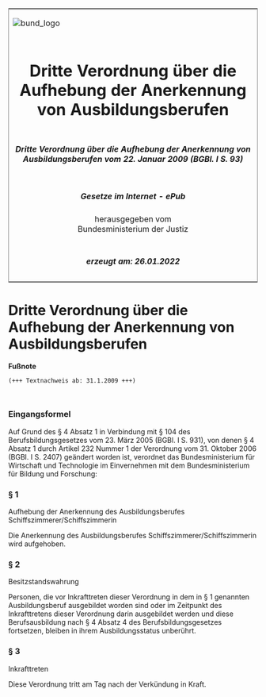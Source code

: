 <span id="DECKBLATT.html"></span>

<table border="0" frame="border" width="100%">

<tr valign="top">

<td align="left">

![bund\_logo](BfJ_2021_Web_de_de.gif)

</td>

<td align="right">

 

</td>

</tr>

<tr align="center" valign="middle">

<td colspan="2">

# Dritte Verordnung über die Aufhebung der Anerkennung von Ausbildungsberufen

</td>

</tr>

<tr align="center" valign="middle">

<td colspan="2">

##### Dritte Verordnung über die Aufhebung der Anerkennung von Ausbildungsberufen vom 22. Januar 2009 (BGBl. I S. 93)

</td>

</tr>

<tr align="center" valign="middle">

<td colspan="2">

  
  

##### Gesetze im Internet - ePub  
  
herausgegeben vom  
Bundesministerium der Justiz

</td>

</tr>

<tr align="center" valign="bottom">

<td colspan="2">

  
  

##### erzeugt am: 26.01.2022

</td>

</tr>

</table>

<span id="BJNR009300009.html"></span>

# Dritte Verordnung über die Aufhebung der Anerkennung von Ausbildungsberufen

<div>

  
**Fußnote**

<div class="jnhtml">

<div>

<div class="jurAbsatz">

  

``` 
(+++ Textnachweis ab: 31.1.2009 +++)

 
```

</div>

</div>

</div>

</div>

<span id="BJNR009300009BJNE000100000.html"></span>

### Eingangsformel  

<div>

<div class="jnhtml">

<div>

<div class="jurAbsatz">

Auf Grund des § 4 Absatz 1 in Verbindung mit § 104 des
Berufsbildungsgesetzes vom 23. März 2005 (BGBl. I S. 931), von denen § 4
Absatz 1 durch Artikel 232 Nummer 1 der Verordnung vom 31. Oktober 2006
(BGBl. I S. 2407) geändert worden ist, verordnet das Bundesministerium
für Wirtschaft und Technologie im Einvernehmen mit dem
Bundesministerium für Bildung und Forschung:

</div>

</div>

</div>

</div>

<span id="BJNR009300009BJNE000200000.html"></span>

### § 1  
Aufhebung der Anerkennung des Ausbildungsberufes Schiffszimmerer/Schiffszimmerin

<div>

<div class="jnhtml">

<div>

<div class="jurAbsatz">

Die Anerkennung des Ausbildungsberufes Schiffszimmerer/Schiffszimmerin
wird aufgehoben.

</div>

</div>

</div>

</div>

<span id="BJNR009300009BJNE000300000.html"></span>

### § 2  
Besitzstandswahrung

<div>

<div class="jnhtml">

<div>

<div class="jurAbsatz">

Personen, die vor Inkrafttreten dieser Verordnung in dem in § 1
genannten Ausbildungsberuf ausgebildet worden sind oder im Zeitpunkt des
Inkrafttretens dieser Verordnung darin ausgebildet werden und diese
Berufsausbildung nach § 4 Absatz 4 des Berufsbildungsgesetzes
fortsetzen, bleiben in ihrem Ausbildungsstatus unberührt.

</div>

</div>

</div>

</div>

<span id="BJNR009300009BJNE000400000.html"></span>

### § 3  
Inkrafttreten

<div>

<div class="jnhtml">

<div>

<div class="jurAbsatz">

Diese Verordnung tritt am Tag nach der Verkündung in Kraft.

</div>

</div>

</div>

</div>
